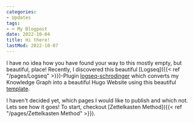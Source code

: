 ```yaml
---
categories:
- Updates
tags:
- ⌨️ My Blogpost
date: 2022-10-04
title: Hi there!
lastMod: 2022-10-07
---
```

I have no idea how you have found your way to this mostly empty, but beautiful, place!
Recently, I discovered this beautiful [Logseq]({{< ref "/pages/Logseq" >}})-Plugin [logseq-schrodinger](https://github.com/sawhney17/logseq-schrodinger) which converts my Knowledge Graph into a beautiful Hugo Website using this beautiful [template](https://github.com/CharlesChiuGit/Logseq-Hugo-Template).

I haven't decided yet, which pages I would like to publish and which not. Lets see how it goes! To start, checkout [Zettelkasten Method]({{< ref "/pages/Zettelkasten Method" >}}).
